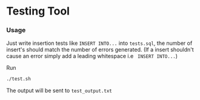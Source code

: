 # Testing Tool

### Usage

Just write insertion tests like `INSERT INTO...` into `tests.sql`, the number of insert's should match the number of errors generated. (If a insert shouldn't cause an error simply add a leading whitespace i.e ` INSERT INTO...`)

Run

```sh
./test.sh
```

The output will be sent to `test_output.txt`